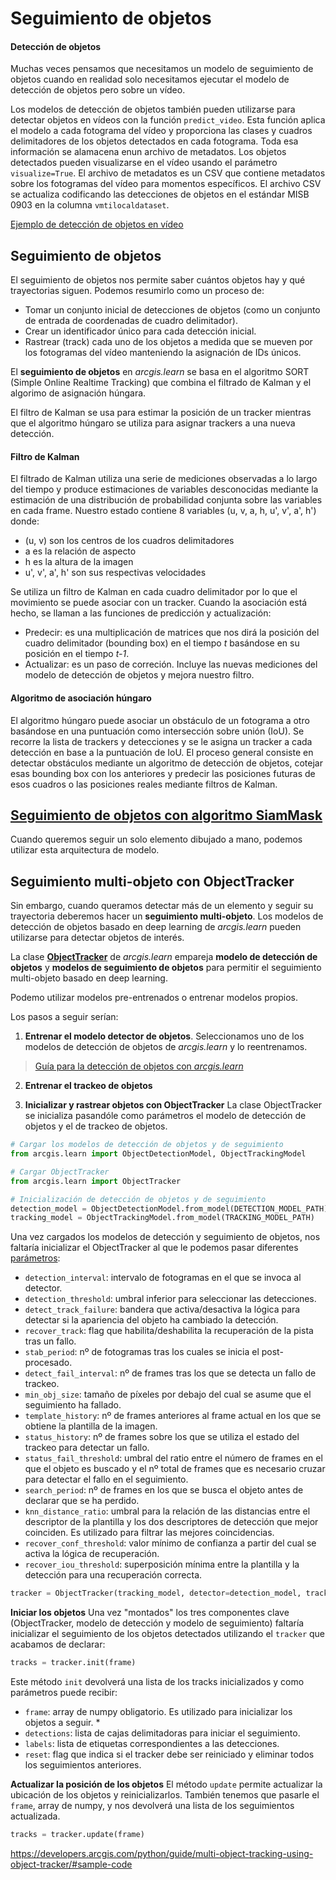 # Seguimiento de objetos

#### Detección de objetos

Muchas veces pensamos que necesitamos un modelo de seguimiento de objetos cuando en realidad solo necesitamos ejecutar el modelo de detección de objetos pero sobre un vídeo. 

Los modelos de detección de objetos también pueden utilizarse para detectar objetos en vídeos con la función ```predict_video```. Esta función aplica el modelo a cada fotograma del vídeo y proporciona las clases y cuadros delimitadores de los objetos detectados en cada fotograma. Toda esa información se alamacena enun archivo de metadatos. Los objetos detectados pueden visualizarse en el vídeo usando el parámetro ```visualize=True```. 
El archivo de metadatos es un CSV que contiene metadatos sobre los fotogramas del vídeo para momentos específicos. El archivo CSV se actualiza codificando las detecciones de objetos en el estándar MISB 0903 en la columna ```vmtilocaldataset```. 

[Ejemplo de detección de objetos en vídeo](./ObjectTracking/predict_video.md)

## Seguimiento de objetos

El seguimiento de objetos nos permite saber cuántos objetos hay y qué trayectorias siguen. Podemos resumirlo como un proceso de:
- Tomar un conjunto inicial de detecciones de objetos (como un conjunto de entrada de coordenadas de cuadro delimitador).
- Crear un identificador único para cada detección inicial.
- Rastrear (track) cada uno de los objetos a medida que se mueven por los fotogramas del vídeo manteniendo la asignación de IDs únicos. 

El **seguimiento de objetos** en *arcgis.learn* se basa en el algoritmo SORT (Simple Online Realtime Tracking) que combina el filtrado de Kalman y el algorimo de asignación húngara. 

El filtro de Kalman se usa para estimar la posición de un tracker mientras que el algoritmo húngaro se utiliza para asignar trackers a una nueva detección. 

#### Filtro de Kalman
El filtrado de Kalman utiliza una serie de mediciones observadas a lo largo del tiempo y produce estimaciones de variables desconocidas mediante la estimación de una distribución de probabilidad conjunta sobre las variables en cada frame. 
Nuestro estado contiene 8 variables (u, v, a, h, u', v', a', h') donde:
- (u, v) son los centros de los cuadros delimitadores
- a es la relación de aspecto
- h es la altura de la imagen
- u', v', a', h' son sus respectivas velocidades

Se utiliza un filtro de Kalman en cada cuadro delimitador por lo que el movimiento se puede asociar con un tracker. Cuando la asociación está hecho, se llaman a las funciones de predicción y actualización:
- Predecir: es una multiplicación de matrices que nos dirá la posición del cuadro delimitador (bounding box) en el tiempo *t* basándose en su posición en el tiempo *t-1*. 
- Actualizar: es un paso de correción. Incluye las nuevas mediciones del modelo de detección de objetos y mejora nuestro filtro. 


#### Algoritmo de asociación húngaro
El algoritmo húngaro puede asociar un obstáculo de un fotograma a otro basándose en una puntuación como intersección sobre unión (IoU). 
Se recorre la lista de trackers y detecciones y se le asigna un tracker a cada detección en base a la puntuación de IoU. El proceso general consiste en detectar obstáculos mediante un algoritmo de detección de objetos, cotejar esas bounding box con los anteriores y predecir las posiciones futuras de esos cuadros o las posiciones reales mediante filtros de Kalman. 

## [Seguimiento de objetos con algoritmo SiamMask](./ObjectTracking/siamMask.md)

Cuando queremos seguir un solo elemento dibujado a mano, podemos utilizar esta arquitectura de modelo. 

## Seguimiento multi-objeto con ObjectTracker

Sin embargo, cuando queramos detectar más de un elemento y seguir su trayectoria deberemos hacer un **seguimiento multi-objeto**. Los modelos de detección de objetos basado en deep learning de *arcgis.learn* pueden utilizarse para detectar objetos de interés. 

La clase [**ObjectTracker**](https://developers.arcgis.com/python/api-reference/arcgis.learn.toc.html#objecttracker) de *arcgis.learn* empareja **modelo de detección de objetos** y **modelos de seguimiento de objetos** para permitir el seguimiento multi-objeto basado en deep learning. 

Podemo utilizar modelos pre-entrenados o entrenar modelos propios. 

Los pasos a seguir serían:
1. **Entrenar el modelo detector de objetos**.
Seleccionamos uno de los modelos de detección de objetos de *arcgis.learn* y lo reentrenamos.
> [Guía para la detección de objetos con *arcgis.learn*](https://developers.arcgis.com/python/guide/object-detection-and-tracking-on-videos/)

2. **Entrenar el trackeo de objetos**

3. **Inicializar y rastrear objetos con ObjectTracker**
La clase ObjectTracker se inicializa pasandóle como parámetros el modelo de detección de objetos y el de trackeo de objetos. 

```python
# Cargar los modelos de detección de objetos y de seguimiento
from arcgis.learn import ObjectDetectionModel, ObjectTrackingModel

# Cargar ObjectTracker
from arcgis.learn import ObjectTracker

# Inicialización de detección de objetos y de seguimiento
detection_model = ObjectDetectionModel.from_model(DETECTION_MODEL_PATH)
tracking_model = ObjectTrackingModel.from_model(TRACKING_MODEL_PATH)
```

Una vez cargados los modelos de detección y seguimiento de objetos, nos faltaría inicializar el ObjectTracker al que le podemos pasar diferentes [parámetros](https://developers.arcgis.com/python/api-reference/arcgis.learn.toc.html#objecttracker):

- ```detection_interval```: intervalo de fotogramas en el que se invoca al detector.
- ```detection_threshold```: umbral inferior para seleccionar las detecciones.
- ```detect_track_failure```: bandera que activa/desactiva la lógica para detectar si la apariencia del objeto ha cambiado la detección.
- ```recover_track```: flag que habilita/deshabilita la recuperación de la pista tras un fallo.
- ```stab_period```: nº de fotogramas tras los cuales se inicia el post-procesado.
- ```detect_fail_interval```: nº de frames tras los que se detecta un fallo de trackeo.
- ```min_obj_size```: tamaño de píxeles por debajo del cual se asume que el seguimiento ha fallado.
- ```template_history```: nº de frames anteriores al frame actual en los que se obtiene la plantilla de la imagen.
- ```status_history```: nº de frames sobre los que se utiliza el estado del trackeo para detectar un fallo.
- ```status_fail_threshold```: umbral del ratio entre el número de frames en el que el objeto es buscado y el nº total de frames que es necesario cruzar para detectar el fallo en el seguimiento. 
- ```search_period```: nº de frames en los que se busca el objeto antes de declarar que se ha perdido.
- ```knn_distance_ratio```: umbral para la relación de las distancias entre el descriptor de la plantilla y los dos descriptores de detección que mejor coinciden. Es utilizado para filtrar las mejores coincidencias.
- ```recover_conf_threshold```: valor mínimo de confianza a partir del cual se activa la lógica de recuperación.
- ```recover_iou_threshold```: superposición mínima entre la plantilla y la detección para una recuperación correcta. 

```python
tracker = ObjectTracker(tracking_model, detector=detection_model, tracker_options=TRACKER_OPTIONS)
``` 
**Iniciar los objetos**
Una vez "montados" los tres componentes clave (ObjectTracker, modelo de detección y modelo de seguimiento) faltaría inicializar el seguimiento de los objetos detectados utilizando el ```tracker``` que acabamos de declarar:

```python
tracks = tracker.init(frame)
```

Este método ```init``` devolverá una lista de los tracks inicializados y como parámetros puede recibir:
- ```frame```: array de numpy obligatorio. Es utilizado para inicializar los objetos a seguir. *
- ```detections```: lista de cajas delimitadoras para iniciar el seguimiento.
- ```labels```: lista de etiquetas correspondientes a las detecciones.
- ```reset```: flag que indica si el tracker debe ser reiniciado y eliminar todos los seguimientos anteriores. 

**Actualizar la posición de los objetos**
El método ```update``` permite actualizar la ubicación de los objetos y reinicializarlos. También tenemos que pasarle el ```frame```, array de numpy, y nos devolverá una lista de los seguimientos actualizada. 

```python
tracks = tracker.update(frame)
```

https://developers.arcgis.com/python/guide/multi-object-tracking-using-object-tracker/#sample-code 

